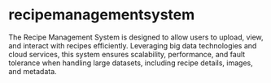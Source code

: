 # recipemanagementsystem
The Recipe Management System is designed to allow users to upload, view, and interact with recipes efficiently. Leveraging big data technologies and cloud services, this system ensures scalability, performance, and fault tolerance when handling large datasets, including recipe details, images, and metadata.
